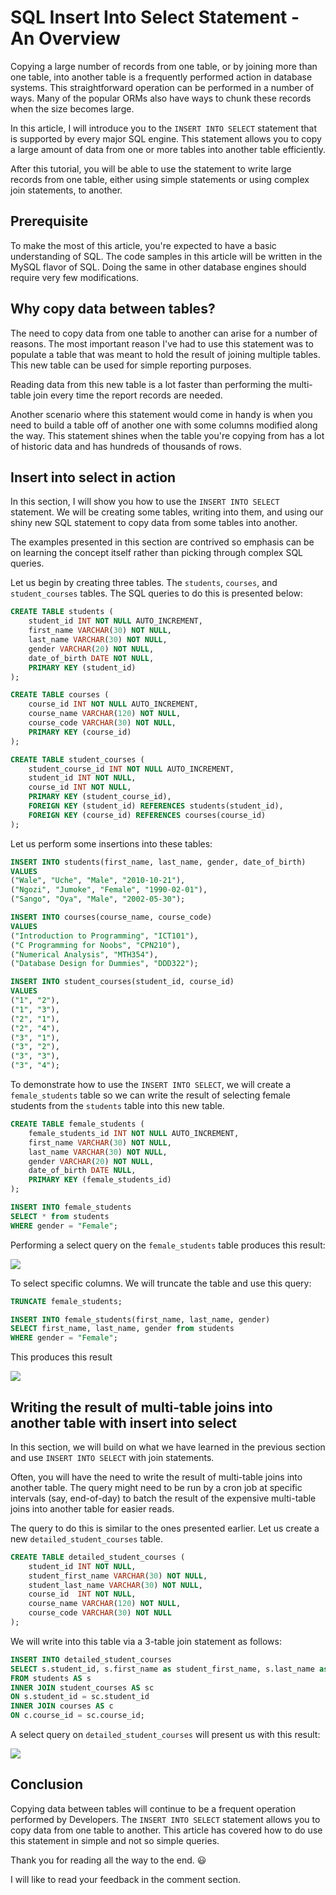 # SQL Insert Into Select Statement - An Overview

Copying a large number of records from one table, or by joining more than one table, into another table is a frequently performed action in database systems. This straightforward operation can be performed in a number of ways. Many of the popular ORMs also have ways to chunk these records when the size becomes large.

In this article, I will introduce you to the `INSERT INTO SELECT` statement that is supported by every major SQL engine. This statement allows you to copy a large amount of data from one or more tables into another table efficiently.

After this tutorial, you will be able to use the statement to write large records from one table, either using simple statements or using complex join statements, to another.

## Prerequisite

To make the most of this article, you're expected to have a basic understanding of SQL. The code samples in this article will be written in the MySQL flavor of SQL. Doing the same in other database engines should require very few modifications.

## Why copy data between tables?

The need to copy data from one table to another can arise for a number of reasons. The most important reason I've had to use this statement was to populate a table that was meant to hold the result of joining multiple tables. This new table can be used for simple reporting purposes.

Reading data from this new table is a lot faster than performing the multi-table join every time the report records are needed.

Another scenario where this statement would come in handy is when you need to build a table off of another one with some columns modified along the way. This statement shines when the table you're copying from has a lot of historic data and has hundreds of thousands of rows.

## Insert into select in action

In this section, I will show you how to use the `INSERT INTO SELECT` statement. We will be creating some tables, writing into them, and using our shiny new SQL statement to copy data from some tables into another.

The examples presented in this section are contrived so emphasis can be on learning the concept itself rather than picking through complex SQL queries.

Let us begin by creating three tables. The `students`, `courses`, and `student_courses` tables. The SQL queries to do this is presented below:

```sql
CREATE TABLE students (
    student_id INT NOT NULL AUTO_INCREMENT,
    first_name VARCHAR(30) NOT NULL,
    last_name VARCHAR(30) NOT NULL,
    gender VARCHAR(20) NOT NULL,
    date_of_birth DATE NOT NULL,
    PRIMARY KEY (student_id)
);

CREATE TABLE courses (
    course_id INT NOT NULL AUTO_INCREMENT,
    course_name VARCHAR(120) NOT NULL,
    course_code VARCHAR(30) NOT NULL,
    PRIMARY KEY (course_id)
);

CREATE TABLE student_courses (
    student_course_id INT NOT NULL AUTO_INCREMENT,
    student_id INT NOT NULL,
    course_id INT NOT NULL,
    PRIMARY KEY (student_course_id),
    FOREIGN KEY (student_id) REFERENCES students(student_id),
    FOREIGN KEY (course_id) REFERENCES courses(course_id)
);
```

Let us perform some insertions into these tables:

```sql
INSERT INTO students(first_name, last_name, gender, date_of_birth)
VALUES 
("Wale", "Uche", "Male", "2010-10-21"),
("Ngozi", "Jumoke", "Female", "1990-02-01"),
("Sango", "Oya", "Male", "2002-05-30");

INSERT INTO courses(course_name, course_code)
VALUES 
("Introduction to Programming", "ICT101"),
("C Programming for Noobs", "CPN210"),
("Numerical Analysis", "MTH354"),
("Database Design for Dummies", "DDD322");

INSERT INTO student_courses(student_id, course_id)
VALUES 
("1", "2"),
("1", "3"),
("2", "1"),
("2", "4"),
("3", "1"),
("3", "2"),
("3", "3"),
("3", "4");
```

To demonstrate how to use the `INSERT INTO SELECT`, we will create a `female_students` table so we can write the result of selecting female students from the `students` table into this new table.

```sql
CREATE TABLE female_students (
    female_students_id INT NOT NULL AUTO_INCREMENT,
    first_name VARCHAR(30) NOT NULL,
    last_name VARCHAR(30) NOT NULL,
    gender VARCHAR(20) NOT NULL,
    date_of_birth DATE NULL,
    PRIMARY KEY (female_students_id)
);

INSERT INTO female_students
SELECT * from students
WHERE gender = "Female";
```

Performing a select query on the `female_students` table produces this result:

![](https://i.imgur.com/l7i8QfD.png)


To select specific columns. We will truncate the table and use this query:

```sql
TRUNCATE female_students;

INSERT INTO female_students(first_name, last_name, gender)
SELECT first_name, last_name, gender from students
WHERE gender = "Female";
```

This produces this result

![](https://i.imgur.com/2R3ZHoK.png)


## Writing the result of multi-table joins into another table with insert into select

In this section, we will build on what we have learned in the previous section and use `INSERT INTO SELECT` with join statements.

Often, you will have the need to write the result of multi-table joins into another table. The query might need to be run by a cron job at specific intervals (say, end-of-day) to batch the result of the expensive multi-table joins into another table for easier reads.

The query to do this is similar to the ones presented earlier. Let us create a new `detailed_student_courses` table.

```sql
CREATE TABLE detailed_student_courses (
    student_id INT NOT NULL,
    student_first_name VARCHAR(30) NOT NULL,
    student_last_name VARCHAR(30) NOT NULL,
    course_id  INT NOT NULL,
    course_name VARCHAR(120) NOT NULL,
    course_code VARCHAR(30) NOT NULL
);
```

We will write into this table via a 3-table join statement as follows:

```sql
INSERT INTO detailed_student_courses
SELECT s.student_id, s.first_name as student_first_name, s.last_name as student_last_name, c.course_id, c.course_name, c.course_code
FROM students AS s
INNER JOIN student_courses AS sc
ON s.student_id = sc.student_id
INNER JOIN courses AS c
ON c.course_id = sc.course_id;
```

A select query on `detailed_student_courses` will present us with this result:

![](https://i.imgur.com/TYpIg8f.png)


## Conclusion

Copying data between tables will continue to be a frequent operation performed by Developers. The `INSERT INTO SELECT` statement allows you to copy data from one table to another. This article has covered how to do use this statement in simple and not so simple queries.

Thank you for reading all the way to the end. 😃

I will like to read your feedback in the comment section.
